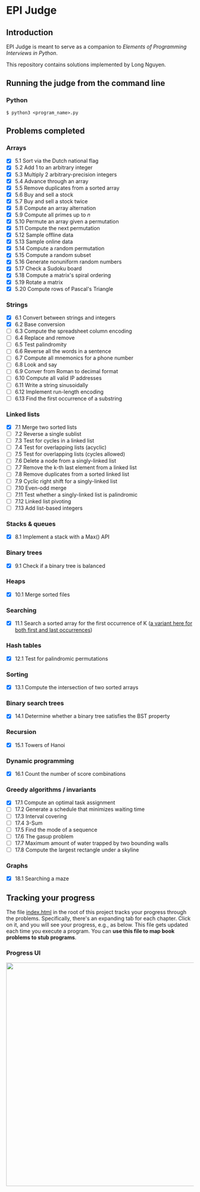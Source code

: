 # EPI Judge

## Introduction

EPI Judge is meant to serve as a companion to *Elements of Programming Interviews in Python*.

This repository contains solutions implemented by Long Nguyen.

## Running the judge from the command line

### Python

    $ python3 <program_name>.py

## Problems completed
### Arrays
- [x] 5.1 Sort via the Dutch national flag
- [x] 5.2 Add 1 to an arbitrary integer
- [x] 5.3 Multiply 2 arbitrary-precision integers
- [x] 5.4 Advance through an array
- [x] 5.5 Remove duplicates from a sorted array
- [x] 5.6 Buy and sell a stock
- [x] 5.7 Buy and sell a stock twice
- [x] 5.8 Compute an array alternation
- [x] 5.9 Compute all primes up to *n*
- [x] 5.10 Permute an array given a permutation
- [x] 5.11 Compute the next permutation
- [x] 5.12 Sample offline data
- [x] 5.13 Sample online data
- [x] 5.14 Compute a random permutation
- [x] 5.15 Compute a random subset
- [x] 5.16 Generate nonuniform random numbers
- [x] 5.17 Check a Sudoku board
- [x] 5.18 Compute a matrix's spiral ordering
- [x] 5.19 Rotate a matrix
- [x] 5.20 Compute rows of Pascal's Triangle
### Strings
- [x] 6.1 Convert between strings and integers
- [x] 6.2 Base conversion
- [ ] 6.3 Compute the spreadsheet column encoding
- [ ] 6.4 Replace and remove
- [ ] 6.5 Test palindromity
- [ ] 6.6 Reverse all the words in a sentence
- [ ] 6.7 Compute all mnemonics for a phone number
- [ ] 6.8 Look and say
- [ ] 6.9 Conver from Roman to decimal format
- [ ] 6.10 Compute all valid IP addresses
- [ ] 6.11 Write a string sinusoidally
- [ ] 6.12 Implement run-length encoding
- [ ] 6.13 Find the first occurrence of a substring
### Linked lists
- [x] 7.1 Merge two sorted lists
- [ ] 7.2 Reverse a single sublist
- [ ] 7.3 Test for cycles in a linked list
- [ ] 7.4 Test for overlapping lists (acyclic)
- [ ] 7.5 Test for overlapping lists (cycles allowed)
- [ ] 7.6 Delete a node from a singly-linked list
- [ ] 7.7 Remove the k-th last element from a linked list
- [ ] 7.8 Remove duplicates from a sorted linked list
- [ ] 7.9 Cyclic right shift for a singly-linked list
- [ ] 7.10 Even-odd merge
- [ ] 7.11 Test whether a singly-linked list is palindromic
- [ ] 7.12 Linked list pivoting
- [ ] 7.13 Add list-based integers
### Stacks & queues
- [x] 8.1 Implement a stack with a Max() API
### Binary trees
- [x] 9.1 Check if a binary tree is balanced
### Heaps
- [x] 10.1 Merge sorted files
### Searching
- [x] 11.1 Search a sorted array for the first occurrence of K ([a variant here for both first and last occurrences](https://leetcode.com/problems/find-first-and-last-position-of-element-in-sorted-array/))
### Hash tables
- [x] 12.1 Test for palindromic permutations
### Sorting
- [x] 13.1 Compute the intersection of two sorted arrays
### Binary search trees
- [x] 14.1 Determine whether a binary tree satisfies the BST property
### Recursion
- [x] 15.1 Towers of Hanoi
### Dynamic programming
- [x] 16.1 Count the number of score combinations
### Greedy algorithms / invariants
- [x] 17.1 Compute an optimal task assignment
- [ ] 17.2 Generate a schedule that minimizes waiting time
- [ ] 17.3 Interval covering
- [ ] 17.4 3-Sum
- [ ] 17.5 Find the mode of a sequence
- [ ] 17.6 The gasup problem
- [ ] 17.7 Maximum amount of water trapped by two bounding walls
- [ ] 17.8 Compute the largest rectangle under a skyline
### Graphs
- [x] 18.1 Searching a maze



## Tracking your progress

The file [index.html](https://github.com/adnanaziz/EPIJudge/blob/master/index.html) in the root of this project tracks your progress through the problems. Specifically, there's an expanding tab for each chapter. Click on it, and you will see your progress, e.g., as below. This file gets updated each time you execute a program. You can **use this file to map book problems to stub programs**.

### Progress UI
<img src="https://i.imgur.com/xjf7Z32.png" width="600px"></img>
